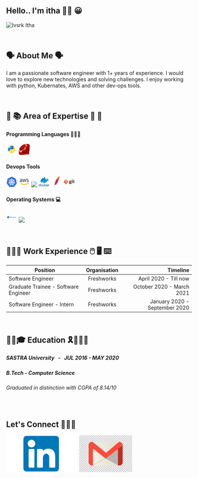 ## Hello.. I'm itha 👋🏼 😀
<img src="https://github.com/ivsrk/ivsrk/blob//itha.png" alt="Ivsrk Itha">
<p>&nbsp;</p>

## 🗣 About Me 🗣
I am a passionate software engineer with 1+ years of experience. I would love to explore new technologies and solving challenges. I enjoy working with python, Kubernates, AWS and other dev-ops tools.

<p>&nbsp;</p>

## 📖 📚 Area of Expertise 📕 📗

#### Programming Languages 👨🏼‍💻
<code><img height="30" src="https://raw.githubusercontent.com/github/explore/80688e429a7d4ef2fca1e82350fe8e3517d3494d/topics/python/python.png"></code>
<code><img height="30" src="https://raw.githubusercontent.com/github/explore/80688e429a7d4ef2fca1e82350fe8e3517d3494d/topics/ruby/ruby.png"></code>

#### Devops Tools
<code><img height="30" src="https://raw.githubusercontent.com/github/explore/80688e429a7d4ef2fca1e82350fe8e3517d3494d/topics/kubernetes/kubernetes.png"></code>
<code><img height="30" src="https://raw.githubusercontent.com/github/explore/80688e429a7d4ef2fca1e82350fe8e3517d3494d/topics/aws/aws.png"></code>
<code><img height="30" src="https://github.com/sumanth979/sumanth979/blob/master/jenkins.png"></code>
<code><img height="30" src="https://raw.githubusercontent.com/github/explore/80688e429a7d4ef2fca1e82350fe8e3517d3494d/topics/docker/docker.png"></code>
<code><img height="30" src="https://raw.githubusercontent.com/github/explore/80688e429a7d4ef2fca1e82350fe8e3517d3494d/topics/maven/maven.png"></code>
<code><img height="30" src="https://raw.githubusercontent.com/github/explore/80688e429a7d4ef2fca1e82350fe8e3517d3494d/topics/git/git.png"></code>

#### Operating Systems :computer:
<code><img height="30" src="https://raw.githubusercontent.com/github/explore/80688e429a7d4ef2fca1e82350fe8e3517d3494d/topics/windows/windows.png"></code>
<code><img height="30" src="https://github.com/sumanth979/sumanth979/blob/master/mac.jpg"></code>

<p>&nbsp;</p>

## 👨🏻‍💼 Work Experience 🖱️ 🖥️ ⌨️
|            Position                   |       Organisation      |           Timeline              |
| --------------------------------------|:-----------------------:| -------------------------------:|
| Software Engineer                     |  Freshworks             |  April 2020   - Till now        |
| Graduate Trainee - Software Engineer  |  Freshworks             |  October 2020 - March 2021      |
| Software Engineer - Intern            |  Freshworks             |  January 2020 - September 2020  |

<p>&nbsp;</p>

## 👨‍🏫🎓 Education 🎗👨🏻‍🎓
<h5> SASTRA University  &nbsp; - &nbsp; JUL 2016 - MAY 2020</h5>
<h5> B.Tech - Computer Science</h5>
<h6> Graduated in distinction with CGPA of 8.14/10</h6>

<p>&nbsp;</p>

## Let's Connect :people_holding_hands:
<p align='left'>
<a href="https://www.linkedin.com/in/ivsrkitha/"><img height="100" src="https://github.com/ivsrk/ivsrk/blob/master/LinkedIn.png"></a>&nbsp;
<a href="mailto: ivsrk.itha@gmail.com"><img height="100" src="https://github.com/ivsrk/ivsrk/blob/master/gmail.png"></a></p>
<p>&nbsp;</p>
